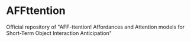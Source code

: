 # AFFttention
Official repository of "AFF-ttention! Affordances and Attention models for Short-Term Object Interaction Anticipation"
